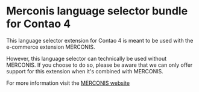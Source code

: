 # Merconis language selector bundle for Contao 4

This language selector extension for Contao 4 is meant to be used with the
e-commerce extension MERCONIS.

However, this language selector can technically be used without MERCONIS.
If you choose to do so, please be aware that we can only offer support for
this extension when it's combined with MERCONIS.

For more information visit the [MERCONIS website](https://merconis.com)